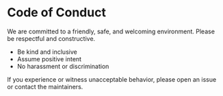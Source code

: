 # Code of Conduct

We are committed to a friendly, safe, and welcoming environment. Please be respectful and constructive.

- Be kind and inclusive
- Assume positive intent
- No harassment or discrimination

If you experience or witness unacceptable behavior, please open an issue or contact the maintainers.
